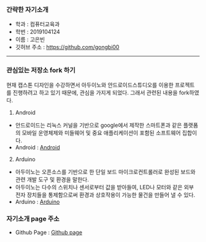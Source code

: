 ### 간략한 자기소개 
* 학과 : 컴퓨터교육과
* 학번 : 2019104124
* 이름 : 고은빈
* 깃허브 주소 : https://github.com/gongbi00
--------

### 관심있는 저장소 fork 하기
현재 캡스톤 디자인을 수강하면서 아두이노와 안드로이드스튜디오를 이용한 프로젝트를 진행하려고 하고 있기 때문에, 관심을 가지게 되었다. 그래서 관련된 내용을 fork하였다.
1. Android
* 안드로이드는 리눅스 커널을 기반으로 google에서 제작한 스마트폰과 같은 플랫폼의 모바일 운영체제와 미들웨어 및 중요 애플리케이션이 포함된 소프트웨어 집합이다.
* Android : [Android]("https://github.com/gongbi00/AndroidTutorialForBeginners")

2. Arduino
* 아두이노는 오픈소스를 기반으로 한 단일 보드 마이크로컨트롤러로 완성된 보드와 관련 개발 도구 및 환경을 말한다.
* 아두이노는 다수의 스위치나 센서로부터 값을 받아들여, LED나 모터와 같은 외부 전자 장치들을 통제함으로써 환경과 상호작용이 가능한 물건을 만들어 낼 수 있다.
* Arduino : [Arduino]("https://github.com/gongbi00/arduino-esp32")

### 자기소개 page 주소
* Github Page : [Github page]("https://gongbi00.github.io/gongbi.github.io")

